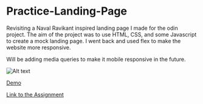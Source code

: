 # Practice-Landing-Page

Revisiting a Naval Ravikant inspired landing page I made for the odin project.
The aim of the project was to use HTML, CSS, and some Javascript to create a mock landing page.
I went back and used flex to make the website more responsive. 

Will be adding media queries to make it mobile responsive in the future.

![Alt text](https://i.imgur.com/qaTZUXm.png)

[Demo](https://ken862734801.github.io/Practice-Landing-Page/)

[Link to the Assignment](https://www.theodinproject.com/lessons/foundations-landing-page)
